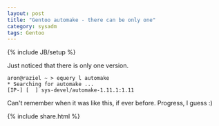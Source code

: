 ```yaml
---
layout: post
title: "Gentoo automake - there can be only one"
category: sysadm
tags: Gentoo
---
```

{% include JB/setup %}

Just noticed that there is only one version. 

    aron@raziel ~ > equery l automake
    * Searching for automake ...
    [IP-] [  ] sys-devel/automake-1.11.1:1.11

Can't remember when it was like this, if ever before. Progress, I guess :)

{% include share.html %}
